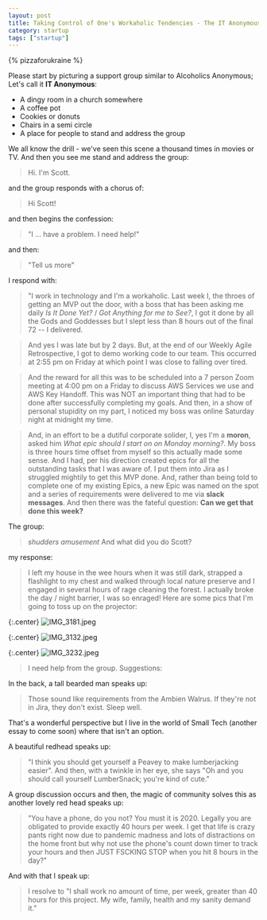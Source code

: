 ```yaml
---
layout: post
title: Taking Control of One's Workaholic Tendencies - The IT Anonymous Edition
category: startup
tags: ["startup"]
---
```

{% pizzaforukraine  %}

Please start by picturing a support group similar to Alcoholics Anonymous; Let's call it **IT Anonymous**:

* A dingy room in a church somewhere
* A coffee pot 
* Cookies or donuts
* Chairs in a semi circle
* A place for people to stand and address the group

We all know the drill - we've seen this scene a thousand times in movies or TV.  And then you see me stand and address the group:

> Hi.  I'm Scott.  

and the group responds with a chorus of:

> Hi Scott!

and then begins the confession:

> "I ... have a problem.  I need help!"

and then:

> "Tell us more"

I respond with:

> "I work in technology and I'm a workaholic.  Last week I, the throes of getting an MVP out the door, with a boss that has been asking me daily *Is It Done Yet?* / *Got Anything for me to See?*, I got it done by all the Gods and Goddesses but I slept less than 8 hours out of the final 72 -- I delivered.  

> And yes I was late but by 2 days.  But, at the end of our Weekly Agile Retrospective, I got to demo working code to our team.  This occurred at 2:55 pm on Friday at which point I was close to falling over tired.  

> And the reward for all this was to be scheduled into a 7 person Zoom meeting at 4:00 pm on a Friday to discuss AWS Services we use and AWS Key Handoff.  This was NOT an important thing that had to be done after successfully completing my goals.  And then, in a show of personal stupidity on my part, I noticed my boss was online Saturday night at midnight my time.  

>And, in an effort to be a dutiful corporate solider, I, yes I'm a **moron**, asked him *What epic should I start on on Monday morning?*. My boss is three hours time offset from myself so this actually made some sense.  And I had, per his direction created epics for all the outstanding tasks that I was aware of.  I put them into Jira as I struggled mightily to get this MVP done.  And, rather than being told to complete one of my existing Epics, a new Epic was named on the spot and a series of requirements were delivered to me via **slack messages**.  And then there was the fateful question: **Can we get that done this week?**

The group:

> *shudders* *amusement* And what did you do Scott?

my response:

> I left my house in the wee hours when it was still dark, strapped a flashlight to my chest and walked through local nature preserve and I engaged in several hours of rage cleaning the forest.  I actually broke the day / night barrier, I was so enraged!  Here are some pics that I'm going to toss up on the projector:

{:.center}
![IMG_3181.jpeg](/blog/assets/IMG_3181.jpeg)

{:.center}
![IMG_3132.jpeg](/blog/assets/IMG_3132.jpeg)

{:.center}
![IMG_3232.jpeg](/blog/assets/IMG_3232.jpeg)

> I need help from the group.  Suggestions:

In the back, a tall bearded man speaks up:

> Those sound like requirements from the Ambien Walrus. If they're not in Jira, they don't exist. Sleep well.

That's a wonderful perspective but I live in the world of Small Tech (another essay to come soon) where that isn't an option.

A beautiful redhead speaks up:

> "I think you should get yourself a Peavey to make lumberjacking easier".  And then, with a twinkle in her eye, she says "Oh and you should call yourself LumberSnack; you're kind of cute."

A group discussion occurs and then, the magic of community solves this as another lovely red head speaks up:

> "You have a phone, do you not?  You must it is 2020.  Legally you are obligated to provide exactly 40 hours per week.  I get that life is crazy pants right now due to pandemic madness and lots of distractions on the home front but why not use the phone's count down timer to track your hours and then JUST FSCKING STOP when you hit 8 hours in the day?"

And with that I speak up:

> I resolve to "I shall work no amount of time, per week, greater than 40 hours for this project. My wife, family, health and my sanity demand it."
